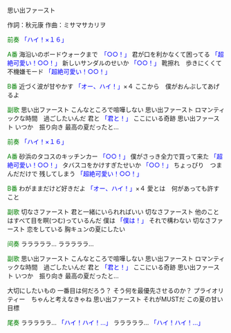 思い出ファースト

作詞：秋元康
作曲：ミサマサカリヲ

<font color=green>前奏</font>
<font color=blue>「ハイ！×１６」</font> 

<font color=green>A番</font>
海沿いのボードウォークまで　<font color=blue>「○○！」</font> 
君が口を利かなくて困ってる <font color=blue>「超絶可愛い！○○！」</font> 
新しいサンダルのせいか <font color=blue>「○○！」</font> 
靴擦れ　歩きにくくて
不機嫌モード <font color=blue>「超絶可愛い！○○！」</font> 

<font color=green>B番</font>
近づく波が甘やかす <font color=blue>「オー、ハイ！」</font>×４ 
ここから　僕がおんぶしてあげるよ

<font color=green>副歌</font>
思い出ファースト
こんなところで喧嘩しない
思い出ファースト
ロマンティックな時間　過ごしたいんだ
君と <font color=blue>「君と！」</font>
ここにいる奇跡
思い出ファースト
いつか　振り向き
最高の夏だったと…

<font color=green>前奏</font>
<font color=blue>「ハイ！×１６」</font> 

<font color=green>A番</font>
砂浜のタコスのキッチンカー <font color=blue>「○○！」</font> 
僕がさっき全力で買って来た <font color=blue>「超絶可愛い！○○！」</font> 
タバスコをかけすぎたせいか <font color=blue>「○○！」</font> 
ちょっぴり　つまんだだけで
残してしまう <font color=blue>「超絶可愛い！○○！」</font> 

<font color=green>B番</font>
わがままだけど好きだよ <font color=blue>「オー、ハイ！」</font>×４ 
愛とは　何があっても許すこと

<font color=green>副歌</font>
切なさファースト
君と一緒にいられればいい
切なさファースト
他のことはすべて目を瞑(つむ)っているんだ
僕は <font color=blue>「僕は！」</font>
それで構わない
切なさファースト
恋をしている
胸キュンの夏にしたい

<font color=green>间奏</font>
ラララララ…
ラララララ…

<font color=green>副歌</font>
思い出ファースト
こんなところで喧嘩しない
思い出ファースト
ロマンティックな時間　過ごしたいんだ
君と <font color=blue>「君と！」</font>
ここにいる奇跡
思い出ファースト
いつか　振り向き
最高の夏だったと…

大切にしたいもの
一番目は何だろう？
そう何を最優先させるのか？
プライオリティー　ちゃんと考えなきゃね
思い出ファースト
それがMUSTだ
この夏の甘い目標

<font color=green>尾奏</font>
ラララララ… <font color=blue>「ハイ！ハイ！…」</font> 
ラララララ… <font color=blue>「ハイ！ハイ！…」</font> 
